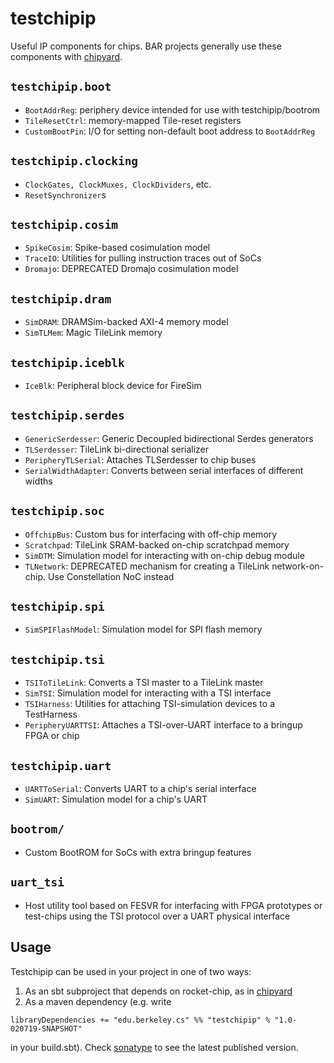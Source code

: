 # testchipip

Useful IP components for chips.
BAR projects generally use these components with [chipyard](https://chipyard.readthedocs.io).

## ``testchipip.boot``
* ``BootAddrReg``: periphery device intended for use with testchipip/bootrom
* ``TileResetCtrl``: memory-mapped Tile-reset registers
* ``CustomBootPin``: I/O for setting non-default boot address to ``BootAddrReg``

## ``testchipip.clocking``
* ``ClockGates, ClockMuxes, ClockDividers``, etc.
* ``ResetSynchronizer``s

## ``testchipip.cosim``
* ``SpikeCosim``: Spike-based cosimulation model
* ``TraceIO``: Utilities for pulling instruction traces out of SoCs
* ``Dromajo``: DEPRECATED Dromajo cosimulation model

## ``testchipip.dram``
* ``SimDRAM``: DRAMSim-backed AXI-4 memory model
* ``SimTLMem``: Magic TileLink memory

## ``testchipip.iceblk``
* ``IceBlk``: Peripheral block device for FireSim

## ``testchipip.serdes``
* ``GenericSerdesser``: Generic Decoupled bidirectional Serdes generators
* ``TLSerdesser``: TileLink bi-directional serializer
* ``PeripheryTLSerial``: Attaches TLSerdesser to chip buses
* ``SerialWidthAdapter``: Converts between serial interfaces of different widths

## ``testchipip.soc``
* ``OffchipBus``: Custom bus for interfacing with off-chip memory
* ``Scratchpad``: TileLink SRAM-backed on-chip scratchpad memory
* ``SimDTM``: Simulation model for interacting with on-chip debug module
* ``TLNetwork``: DEPRECATED mechanism for creating a TileLink network-on-chip. Use Constellation NoC instead

## ``testchipip.spi``
* ``SimSPIFlashModel``: Simulation model for SPI flash memory

## ``testchipip.tsi``
* ``TSIToTileLink``: Converts a TSI master to a TileLink master
* ``SimTSI``: Simulation model for interacting with a TSI interface
* ``TSIHarness``: Utilities for attaching TSI-simulation devices to a TestHarness
* ``PeripheryUARTTSI``: Attaches a TSI-over-UART interface to a bringup FPGA or chip

## ``testchipip.uart``
* ``UARTToSerial``: Converts UART to a chip's serial interface
* ``SimUART``: Simulation model for a chip's UART

## ``bootrom/``
* Custom BootROM for SoCs with extra bringup features

## ``uart_tsi``
* Host utility tool based on FESVR for interfacing with FPGA prototypes or test-chips using the TSI protocol over a UART physical interface

## Usage
Testchipip can be used in your project in one of two ways:
1) As an sbt subproject that depends on rocket-chip, as in [chipyard](https://github.com/ucb-bar/chipyard/)
2) As a maven dependency (e.g. write

```
libraryDependencies += "edu.berkeley.cs" %% "testchipip" % "1.0-020719-SNAPSHOT"
```
in your build.sbt). Check [sonatype](https://oss.sonatype.org/content/repositories/snapshots/edu/berkeley/cs/testchipip_2.12/) to see the latest published version.

